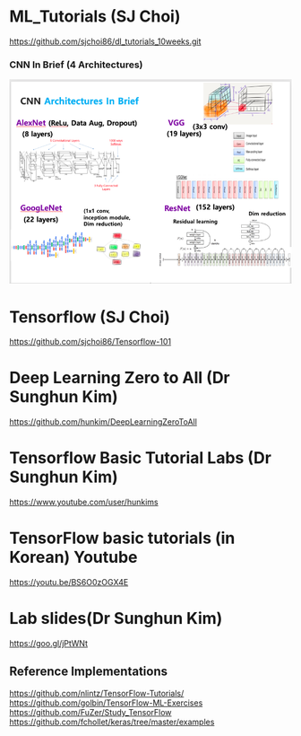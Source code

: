 # ML_Tutorials (SJ Choi)

https://github.com/sjchoi86/dl_tutorials_10weeks.git

### CNN In Brief (4 Architectures)
<img src="images/CNNinBrief.png">

# Tensorflow (SJ Choi)
https://github.com/sjchoi86/Tensorflow-101

# Deep Learning Zero to All (Dr Sunghun Kim)
https://github.com/hunkim/DeepLearningZeroToAll

# Tensorflow Basic Tutorial Labs (Dr Sunghun Kim) 
https://www.youtube.com/user/hunkims

# TensorFlow basic tutorials (in Korean) Youtube 
https://youtu.be/BS6O0zOGX4E

# Lab slides(Dr Sunghun Kim)
https://goo.gl/jPtWNt

## Reference Implementations
https://github.com/nlintz/TensorFlow-Tutorials/ <br>
https://github.com/golbin/TensorFlow-ML-Exercises <br>
https://github.com/FuZer/Study_TensorFlow <br>
https://github.com/fchollet/keras/tree/master/examples
